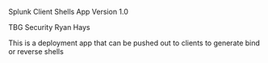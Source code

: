 Splunk Client Shells App
Version 1.0

TBG Security
Ryan Hays

This is a deployment app that can be pushed out to clients to generate bind or reverse shells